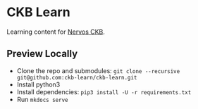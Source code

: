# CKB Learn

Learning content for [Nervos CKB](https://github.com/nervosnetwork/ckb).

## Preview Locally

- Clone the repo and submodules: `git clone --recursive git@github.com:ckb-learn/ckb-learn.git`
- Install python3
- Install dependencies: `pip3 install -U -r requirements.txt`
- Run `mkdocs serve`
